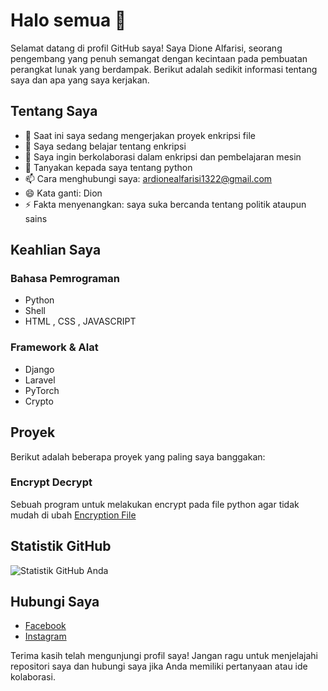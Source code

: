 # Halo semua 👋

Selamat datang di profil GitHub saya! Saya Dione Alfarisi, seorang pengembang yang penuh semangat dengan kecintaan pada pembuatan perangkat lunak yang berdampak. Berikut adalah sedikit informasi tentang saya dan apa yang saya kerjakan.

## Tentang Saya

- 🔭 Saat ini saya sedang mengerjakan proyek enkripsi file
- 🌱 Saya sedang belajar tentang enkripsi
- 👯 Saya ingin berkolaborasi dalam enkripsi dan pembelajaran mesin
- 💬 Tanyakan kepada saya tentang python
- 📫 Cara menghubungi saya: ardionealfarisi1322@gmail.com
- 😄 Kata ganti: Dion
- ⚡ Fakta menyenangkan: saya suka bercanda tentang politik ataupun sains

## Keahlian Saya

### Bahasa Pemrograman
- Python
- Shell
- HTML , CSS , JAVASCRIPT

### Framework & Alat
- Django
- Laravel
- PyTorch
- Crypto

## Proyek

Berikut adalah beberapa proyek yang paling saya banggakan:

### Encrypt Decrypt
Sebuah program untuk melakukan encrypt pada file python agar tidak mudah di ubah
[Encryption File](https://github.com/DioneAl-Farisi/encrypt-file-python)

## Statistik GitHub

![Statistik GitHub Anda](https://github-readme-stats.vercel.app/api?username=dioneal-farisi&show_icons=true&theme=radical)

## Hubungi Saya

- [Facebook](https://www.facebook.com/dionealfarisii)
- [Instagram](https://instagram.com/dionealfarisii)


Terima kasih telah mengunjungi profil saya! Jangan ragu untuk menjelajahi repositori saya dan hubungi saya jika Anda memiliki pertanyaan atau ide kolaborasi.
